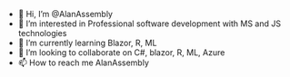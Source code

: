 - 👋 Hi, I’m @AlanAssembly
- 👀 I’m interested in Professional software development with MS and JS technologies
- 🌱 I’m currently learning Blazor, R, ML
- 💞️ I’m looking to collaborate on C#, blazor, R, ML, Azure
- 📫 How to reach me AlanAssembly

<!---
AlanAssembly/AlanAssembly is a ✨ special ✨ repository because its `README.md` (this file) appears on your GitHub profile.
You can click the Preview link to take a look at your changes.
--->
